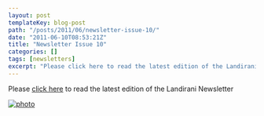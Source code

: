 ```yaml
---
layout: post
templateKey: blog-post
path: "/posts/2011/06/newsletter-issue-10/"
date: "2011-06-10T08:53:21Z"
title: "Newsletter Issue 10"
categories: []
tags: [newsletters]
excerpt: "Please click here to read the latest edition of the Landirani Newsletterphoto"
---
```


Please [click here](http://landirani.org/pdfs/newsletters/Newsletter_issue_10.pdf) to read the latest edition of the Landirani Newsletter

[![photo](http://www.landirani.org/image_library/news/full_size/4df1f7e07d24anewsletter_10.jpg)](http://landirani.org/pdfs/newsletters/Newsletter_issue_10.pdf)